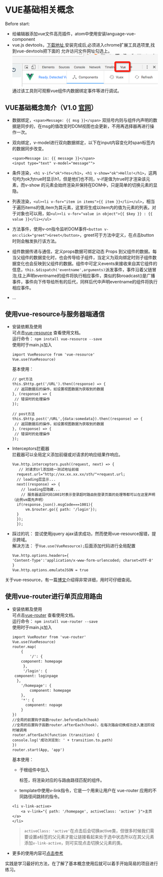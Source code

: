 # VUE基础相关概念

Before start:

- 给编辑器添加vue文件高亮插件，atom中使用安装language-vue-component
- vue.js devtools，[下载地址](https://github.com/vuejs/vue-devtools),安装完成后,必须进入chrome扩展工具选项里,找到vue-devtools把下面的 允许访问文件网址勾选上。<br>
  ![图片](static/vueproject/vuetool.png)<br>
  通过该工具则可观察vue组件内数据绑定事件等进行调试。

## VUE基础概念简介（V1.0 [官网](http://cn.vuejs.org/guide)）

- 数据绑定，`<span>Message: {{ msg }}</span>` 双括号内则与组件内声明的数据是同步的，在msg的值改变时DOM视图也会更新，不用再选择器再进行操作一次。
- 双向绑定，v-model进行双向数据绑定，以下在input内容变化时span标签内的数据同步改变。

  ```
  <span>Message is: {{ message }}</span>
  <input type="text" v-model="message"">
  ```

- 条件渲染，`<h1 v-if="ok">Yes</h1>`，`<h1 v-show="ok">Hello!</h1>`，这两句均为ok为true时显示h1，但是他们也不同，v-if是值为true时才渲染该元素，而v-show 的元素会始终渲染并保持在DOM中，只是简单的切换元素的显隐。

- 列表渲染，`<ul><li v-for="item in items">{{ item }}</li></ul>`，相当于遍历items的值,item为其元素，这里将生成以item内的值为元素的列表。对于对象也可以用，如`<ul><li v-for="value in object">{{ $key }} : {{ value }}</li></ul>`

- 方法事件，使用v-on指令监听DOM事件`<button v-on:click="greet">Greet</button>`，greet可于方法中定义，在点击button时则会触发执行该方法。

- 组件数据传递与通信，定义props数据可绑定动态 Props 到父组件的数据。每当父组件的数据变化时，也会传导给子组件，当定义为双向绑定时则子组件数据变化也会反映到父组件的数据。组件中可定义events来接收来自其它组件的信息，`this.$dispatch('eventname',arguments)`派发事件，事件沿着父链冒泡,往上声明eventname的组件将执行相应事件，类似的$broadcast()是广播事件，事件向下传导给所有的后代，同样后代中声明eventname的组件将执行相应事件。

- ...

## 使用vue-resource与服务器端通信

- 安装依赖及使用<br>
  可点击[vue-resource](https://github.com/vuejs/vue-resource) 查看使用文档。<br>
  运行命令： `npm install vue-resource --save`<br>
  使用时于main.js加入

  ```
  import VueResource from 'vue-resource'
  Vue.use(VueResource)
  ```

  基本使用：

  ```
  // get方法
  this.$http.get('/URL').then((response) => {
   // 返回数据后的操作，如设置视图数据为获取到的数据
  }, (response) => {
   // 错误时的处理操作
  });

  // post方法
  this.$http.post('/URL',{data:somedata}).then((response) => {
   // 返回数据后的操作，如设置视图数据为获取到的数据
  }, (response) => {
   // 错误时的处理操作
  });
  ```

- Interceptors拦截器<br>
  拦截器可以全局定义添加前缀或对请求的响应结果作响应。

  ```
  Vue.http.interceptors.push((request, next) => {
     // 对请求Url添加统一测试地址前缀
    request.url="http://xx.xx.xx.xx/sth/"+request.url;
    // loading层显示...
    next((response) => {
      // loading层隐藏...
      // 服务器返回代码1001时表示登录超时路由到登录页面的处理等都可以在这里声明（此例vm需先声明）
    if(response.json().msgCode===1001){
        vm.$router.go({ path: '/login'});
    }
    });
    });
  ```

- 踩过的坑： 尝试使用jquery ajax请求成功，然而使用vue-resource报错，提示跨域。<br>
  解决方法： 于`Vue.use(VueResource);`后面添加代码进行全局配置

  ```
  Vue.http.options.headers={
  'Content-Type':'application/x-www-form-urlencoded; charset=UTF-8'
  }
  Vue.http.options.emulateJSON = true
  ```

关于vue-resource，有一篇[博文](http://www.cnblogs.com/keepfool/p/5657065.html)介绍得非常详细，用时可仔细查阅。

## 使用vue-router进行单页应用路由

- 安装依赖及使用<br>
  可点击[vue-router](https://github.com/vuejs/vue-router) 查看使用文档。<br>
  运行命令： `npm install vue-router --save`<br>
  使用时于main.js加入

  ```
  import VueRouter from 'vue-router'
  Vue.use(VueResource)
  router.map(
      {
          '/': {
      component: homepage
       },
       '/login': {
   component: loginpage
    },
      '/homepage': {
          component: homepage
      },
      '*': {
        component: nopage
      }
  })
  //全局的前置钩子函数router.beforeEach(hook)
  //全局的后置钩子函数router.afterEach(hook)，在每次路由切换成功进入激活阶段时被调用
  router.afterEach(function (transition) {
  console.log('成功浏览到: ' + transition.to.path)
  })
  router.start(App, 'app')
  ```

  基本使用：

  - 于根组件中加入

    <router-view>
    </router-view>

    标签，将渲染对应的与路由路径匹配的组件。

  - template中使用v-link指令，它是一个用来让用户在 vue-router 应用的不同路径间跳转的指令。

  ```
  <li v-link-active>
      <a v-link="{ path: '/homepage', activeClass: 'active' }">主页</a>
  </li>
  ```

  > `activeClass: 'active'`在点击后会切换active类，但很多时候我们需要设置a标签的父元素才能让链接看起来处于选中状态所以在其父元素添加`v-link-active`，则可实现点击切换父元素的类。

- 更多的使用内容可[点击参考](https://github.com/vuejs/vue-router/tree/1.0/docs/zh-cn)

实践是学习最好的方法，在了解了基本概念使用后就可以着手开始简易的项目进行练习。
